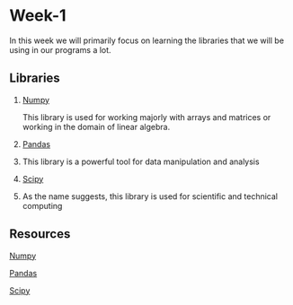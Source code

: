 # Week-1
In this week we will primarily focus on learning the libraries that we will be using in our programs a lot.

## Libraries
1. [Numpy](https://numpy.org/doc/stable/)

   This library is used for working majorly with arrays and matrices or working in the domain of linear algebra. 
   
2. [Pandas](https://pandas.pydata.org/docs/user_guide/index.html)
3. 
   This library is a powerful tool for data manipulation and analysis
   
4. [Scipy](https://docs.scipy.org/doc/)
5. 
   As the name suggests, this library is used for scientific and technical computing

## Resources

[Numpy](https://www.youtube.com/watch?v=GB9ByFAIAH4&ab_channel=KeithGalli)

[Pandas](https://www.youtube.com/watch?v=vmEHCJofslg&ab_channel=KeithGalli)

[Scipy](https://www.youtube.com/watch?v=k8s-R3csOt0&ab_channel=edureka%21)
